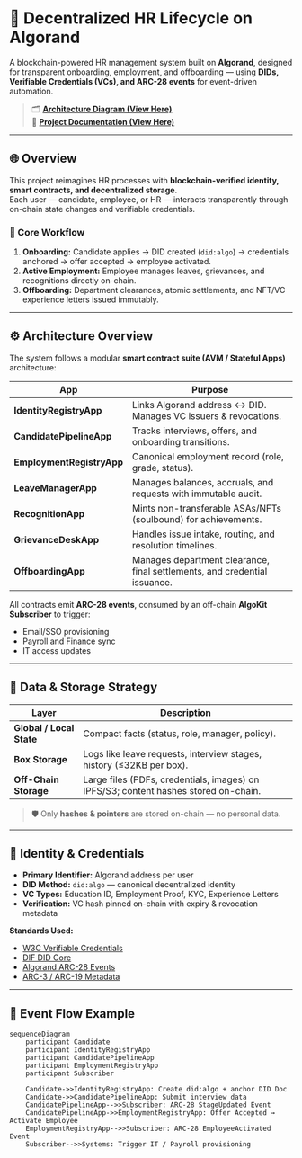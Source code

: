 # 🧩 Decentralized HR Lifecycle on Algorand

A blockchain-powered HR management system built on **Algorand**, designed for transparent onboarding, employment, and offboarding — using **DIDs, Verifiable Credentials (VCs), and ARC-28 events** for event-driven automation.

 
> 🗂️ [**Architecture Diagram (View Here)**](<https://github.com/Eshan-Sharma/ketchup>)  
> 📘 [**Project Documentation (View Here)**](<https://docs.google.com/document/d/1KQrfrVOslkWWwHmRbE-CpZgHvQWvQHv_XQ7H8YF7Eyc/edit?usp=sharing>)

---

## 🌐 Overview

This project reimagines HR processes with **blockchain-verified identity, smart contracts, and decentralized storage**.  
Each user — candidate, employee, or HR — interacts transparently through on-chain state changes and verifiable credentials.

### 🔁 Core Workflow

1. **Onboarding:** Candidate applies → DID created (`did:algo`) → credentials anchored → offer accepted → employee activated.  
2. **Active Employment:** Employee manages leaves, grievances, and recognitions directly on-chain.  
3. **Offboarding:** Department clearances, atomic settlements, and NFT/VC experience letters issued immutably.

---

## ⚙️ Architecture Overview

The system follows a modular **smart contract suite (AVM / Stateful Apps)** architecture:

| App | Purpose |
|------|----------|
| **IdentityRegistryApp** | Links Algorand address ↔ DID. Manages VC issuers & revocations. |
| **CandidatePipelineApp** | Tracks interviews, offers, and onboarding transitions. |
| **EmploymentRegistryApp** | Canonical employment record (role, grade, status). |
| **LeaveManagerApp** | Manages balances, accruals, and requests with immutable audit. |
| **RecognitionApp** | Mints non-transferable ASAs/NFTs (soulbound) for achievements. |
| **GrievanceDeskApp** | Handles issue intake, routing, and resolution timelines. |
| **OffboardingApp** | Manages department clearance, final settlements, and credential issuance. |

All contracts emit **ARC-28 events**, consumed by an off-chain **AlgoKit Subscriber** to trigger:
- Email/SSO provisioning  
- Payroll and Finance sync  
- IT access updates

---

## 🧱 Data & Storage Strategy

| Layer | Description |
|--------|--------------|
| **Global / Local State** | Compact facts (status, role, manager, policy). |
| **Box Storage** | Logs like leave requests, interview stages, history (≤32KB per box). |
| **Off-Chain Storage** | Large files (PDFs, credentials, images) on IPFS/S3; content hashes stored on-chain. |

> 🛡️ Only **hashes & pointers** are stored on-chain — no personal data.

---

## 🔐 Identity & Credentials

- **Primary Identifier:** Algorand address per user  
- **DID Method:** `did:algo` — canonical decentralized identity  
- **VC Types:** Education ID, Employment Proof, KYC, Experience Letters  
- **Verification:** VC hash pinned on-chain with expiry & revocation metadata  

**Standards Used:**  
- [W3C Verifiable Credentials](https://www.w3.org/TR/vc-data-model/)  
- [DIF DID Core](https://identity.foundation/)  
- [Algorand ARC-28 Events](https://algorandfoundation.github.io/ARCs/arc-0028.html)  
- [ARC-3 / ARC-19 Metadata](https://developer.algorand.org/docs/)

---

## 🧩 Event Flow Example

```mermaid
sequenceDiagram
    participant Candidate
    participant IdentityRegistryApp
    participant CandidatePipelineApp
    participant EmploymentRegistryApp
    participant Subscriber

    Candidate->>IdentityRegistryApp: Create did:algo + anchor DID Doc
    Candidate->>CandidatePipelineApp: Submit interview data
    CandidatePipelineApp-->>Subscriber: ARC-28 StageUpdated Event
    CandidatePipelineApp->>EmploymentRegistryApp: Offer Accepted → Activate Employee
    EmploymentRegistryApp-->>Subscriber: ARC-28 EmployeeActivated Event
    Subscriber-->>Systems: Trigger IT / Payroll provisioning

